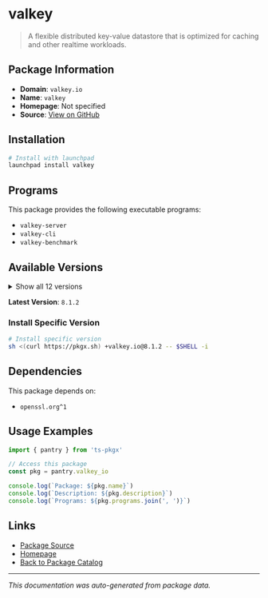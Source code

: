 # valkey

> A flexible distributed key-value datastore that is optimized for caching and other realtime workloads.

## Package Information

- **Domain**: `valkey.io`
- **Name**: `valkey`
- **Homepage**: Not specified
- **Source**: [View on GitHub](https://github.com/pkgxdev/pantry/tree/main/projects/valkey.io/package.yml)

## Installation

```bash
# Install with launchpad
launchpad install valkey
```

## Programs

This package provides the following executable programs:

- `valkey-server`
- `valkey-cli`
- `valkey-benchmark`

## Available Versions

<details>
<summary>Show all 12 versions</summary>

- `8.1.2`, `8.1.1`, `8.1.0`, `8.0.3`, `8.0.2`
- `8.0.1`, `8.0.0`, `7.2.9`, `7.2.8`, `7.2.7`
- `7.2.6`, `7.2.5`

</details>

**Latest Version**: `8.1.2`

### Install Specific Version

```bash
# Install specific version
sh <(curl https://pkgx.sh) +valkey.io@8.1.2 -- $SHELL -i
```

## Dependencies

This package depends on:

- `openssl.org^1`

## Usage Examples

```typescript
import { pantry } from 'ts-pkgx'

// Access this package
const pkg = pantry.valkey_io

console.log(`Package: ${pkg.name}`)
console.log(`Description: ${pkg.description}`)
console.log(`Programs: ${pkg.programs.join(', ')}`)
```

## Links

- [Package Source](https://github.com/pkgxdev/pantry/tree/main/projects/valkey.io/package.yml)
- [Homepage](#)
- [Back to Package Catalog](../package-catalog.md)

---

*This documentation was auto-generated from package data.*
